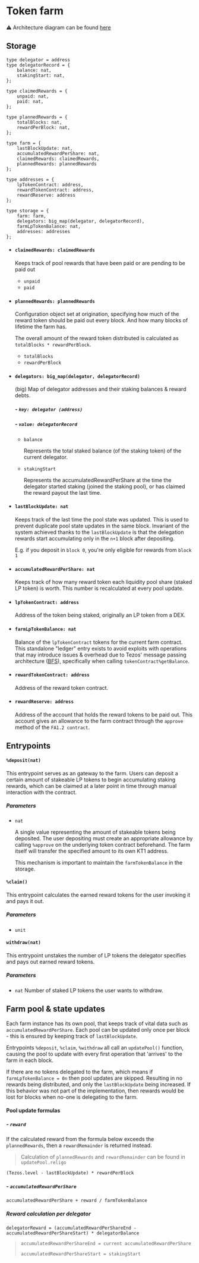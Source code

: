 # Token farm

⚠️ Architecture diagram can be found [here](https://viewer.diagrams.net/?highlight=0000ff&edit=_blank&layers=1&nav=1#R7Vxtk5s4Ev41rko%2BjAtJvH6cTDKbrZvcpjK5y2a%2FXGmMbLOLwQU4HufXn2RLBiHZxoN4mb1zKjVGSIC7n%2B5%2BuiUxQXer518yvF5%2BSkMST6AVPk%2FQ%2BwmEwAeA%2FmEtu0OL51mHhkUWhbxT2fAY%2FSS8UXTbRCHJpY5FmsZFtJYbZ2mSkFkhteEsS7dyt3kay3dd4wVRGh5nOFZbv0VhsTy0%2BtAr2z%2BSaLEUdwZucDizwqIz%2FyX5EofpttKEPkzQXZamxeHb6vmOxEx4Qi6Hcfcnzh4fLCNJ0WQA%2FDX8186df0S%2FPTwui6%2F4j49BcuNA%2FnDFTvxiElIB8MM0K5bpIk1w%2FKFsfZelmyQk7LKAHpV9HtJ0zRv%2FJEWx49rEmyKlTctiFfOzJAlvmW7o4SzGeR7NDo33UVx2KbLd79WD7%2FTAmlo%2BFA3vGcis49GuevSZZNGKFCTjjaqwuPzydJPNyBkJQS6hAmcLUpzpiLjimfwqt%2BDK%2BIWk9HmyHe2QkRgX0Q8ZYJjjdHHsdxz6OY3oQ0OL25SPOKC4RQFoW%2FI1Do%2FKh5WIoF8qz1E27XFyBWZsNAxmOCAsGRCecwkPz1FxBBL9fhjm8KNyEDvYtYYLAg3hYneCFmpWeFfpsGYgyE%2BDya2DyQI1L3JhgBc4NYwdHsEo4rgJ%2FsDxhstBQWCJL6a%2F7TIqyOMa71W1pZFJxtKc%2Bpm7NE6Zd0jShOEzxPnyCM%2B8yNK%2Fjv4engPED5IV5PmsBvlZ6AFJcr7PJbkt4wq0uBNZVmIKtJzTWpeM%2B1q5IkWu97dgSpvcmN773VNGvy3Yt4fP%2B7j7F0nMCX4CUYiJP58dBV4548588jQ3I3jkyIi1VLkDQTeqcgd1v2pM7rZG7vRYK%2FqMbHEWdiN%2Bh%2FihrRO%2FD5%2BQ65oRv%2Bu5kvzdYHD5u4MGsBqjuRS%2FXh6LABxFjLEFJeYACLzzIabe35P7yyFGGQ1sRzu6L3bkKbYN304YNXeKDCf5nGRvNjnlpcygmRJJPH%2BrheMDfqK5lAQhHEeLhJFmCgVGbd8xK4xosnLLT6yiMDygleTRT%2Fy0vx4DEdcRvbjzbuK818LqnKko5n7MuPhNJtWkRucGKNADJCtWxJ%2BXEmLRJZ3Pc9KJMoVbGorqToEfyN4iCNyGfNeaQkFyv1c5rpbwDpU0GWfBreKCKFZUjHcl3MQ4zVMAtL193tBUyrVligrb2eezdBVh9BBOqSOofHz5gh1as5pHhGSd5pGq4Ta0aj6fw5mW1Ybuk%2BsYolXQr0VVR0OrbKjSqs5YFWhXF7DM1gU6pFVBQ%2Bdmnn%2B104%2BaduypySkbGJGXE4mqCS8HoOWZ9HI9%2BC1nWMMqbel79VxnhtV1BTWQS1h%2Bz%2FVTIDh1aYeApwh4vc5S%2BrtGbIqOSVO0XG%2F0xue1Mj7D1e6mxe6ywH002Q6K3Y0joZguG0sk9BULRG%2F31KlYhhnejtn%2BRH3BhP1B4BoNhcdK99TRXbYHYw0UxR6KLSbpvcP%2BaYvW%2Bw8bkSZFpf3wMVTMbsD6dcXUzlg%2F8gf1j70VUxuXNJBxX%2Feyqqsns5wAXai6nu%2FfzcSe3Y7Ztq%2BveVdR2ybrFo4B2A38Sgim3tay0fkaHD34ny%2FB2So53iRrTL34iIOybZIUw%2BOaKVExA2PnyM6wZXIwtYBfK5NTxvmCZUINDLwHizReNnpRAPGQDENgnZuHMwYltQQf400yWxL6qNacUioqGDxbsuskzMSjHxQfIT1kaxRG6yEck3V623dtHb9uSdtPVub5XRA9bcsXNeJS4ofVBljf%2Fv0fEIYbtP5m25%2Fcm6GJwVW8QF4vVHqJmgWbcxtakdk9xW3tzdWwLaa78%2F0zHBaxDGWfjc1OVtFpZJ6Z5gaWL1vnTUvz7D5%2BC4hVtDejtjSL2MjVJi4iprdooShw%2FIu%2FXLeW1oChp8ngIK6thf8ZRz6LaooE4EJCe1ObzL56gOec719fV%2BicoUdNB%2Fc1BwFVf43qy5TY0qQJX6bEqmhjXqYETWZgtmvVMrAxeXBtUAJa3fQ1Q%2FiiIlwTcnS52NbNDKENas7GqtvnwW0q9nl1lc46caOTZTplADCblWnhBccErw53fJgh7F6v4L0acs61kFMGwB4gp%2B5NoAEkzoeLQSZzCKhX%2FE66%2BiiizVmEV5Rzcur09a2kAxYaPEcIWjncvhcdlFXTlELi5JxIzR8755clGJ4OaeiTu9mWp%2FhUx6ntcXCb8f9rnb0D5fsEATrr6%2Bv9xXM1S2rUSAGa0SZTjkkYrqYM9Yb6eZKxtVWvJKMRSxlMZDTIs2o1qZYxRmSxdX0j%2BQrdhSBbXcy6xKzUSElCusXJjCk6nU%2FK2uOJDXR%2FR43TFDYI5AJD2xRWbD6fBtLHrd1kWt%2Br2h0CxPRUlSHGOFr9DRhIoNsi2SsBQVARbkhiiptsj8HXJ%2BKbuqtCukKwIPBVGaPOZKymOAsq4de4xVqVrj24dNUAgUO8Lozjt59d1IqEoeb1AT1L2FEkfH%2F75dMEunjFRJY85ev9j%2Bdb2sWO9u3vX%2F%2B4of%2FFCXrz4zlFM1Q8hSx%2BWcz89Q3Nw7VOubL6pVdBqM6KfsyoFFlObZ2s72l0qlvNCTvTqZrZ4%2FDPTV5UidQa79LNK90zV5P48NOBYkHv6365iV1bKwKALgB4vgbKdldvN7HVZPDx6z%2B%2B0Jb727uvv335Tr89%2FPrPDxNmTTUfxTr%2B30exeoBX06uuNtari7LVzRuKRsbxDrOT8r9YrbKbTiGMbPGu6stGv3RXoMlEmcWyArnM0jLp7qGMosZ7rjFrsaHRPsKvMR2pL%2FpxB4%2FyjprrxWRB3cVLg4kmypuMLyaUIAcOGkoE96powe4ocmhn3YbdyVmbxYaXZlXURaX6zZ3nX%2ByijQ8Xg9Lp9aVNY1IPIUj7kCo54Huq38xxtprAO%2FYL0gLHX%2FbZTD7gFIDJCWXvYmiCvmyQLd%2B9JHg%2FlEd0t8JJLeeUEzp4xparsscqfoLpdGo0ZDVOTTX6VMzspIp8KIes44RgByGLHpavHT7op3x5M%2FrwXw%3D%3D)

## Storage

```
type delegator = address
type delegatorRecord = {
    balance: nat,
    stakingStart: nat,
};

type claimedRewards = {
    unpaid: nat,
    paid: nat,
};

type plannedRewards = {
    totalBlocks: nat,
    rewardPerBlock: nat,
};

type farm = {
    lastBlockUpdate: nat,
    accumulatedRewardPerShare: nat,
    claimedRewards: claimedRewards,
    plannedRewards: plannedRewards
};

type addresses = {
    lpTokenContract: address,
    rewardTokenContract: address,
    rewardReserve: address
};

type storage = {
    farm: farm,
    delegators: big_map(delegator, delegatorRecord),
    farmLpTokenBalance: nat,
    addresses: addresses
};
```

- #### `claimedRewards: claimedRewards`

    Keeps track of pool rewards that have been paid or are pending to be paid out

    - `unpaid` 
    - `paid`

- #### `plannedRewards: plannedRewards`

    Configuration object set at origination, specifying how much of the reward token
    should be paid out every block. And how many blocks of lifetime the farm has.

    The overall amount of the reward token distributed is calculated as `totalBlocks * rewardPerBlock`.

    - `totalBlocks`
    - `rewardPerBlock`

- #### `delegators: big_map(delegator, delegatorRecord)`

    (big) Map of delegator addresses and their staking balances & reward debts.


    ##### - `key: delegator (address)`
    ##### - `value: delegatorRecord`
    - `balance`
        
        Represents the total staked balance (of the staking token) of the current delegator.

    - `stakingStart`

        Represents the accumulatedRewardPerShare at the time the delegator started staking (joined the staking pool), or has claimed the reward payout the last time.

- #### `lastBlockUpdate: nat`

    Keeps track of the last time the pool state was updated. This is used to prevent
    duplicate pool state updates in the same block. Invariant of the system achieved thanks to the
    `lastBlockUpdate` is that the delegation rewards start accumulating only in the `n+1` block after depositing.

    E.g. if you deposit in `block 0`, you're only eligible for rewards from `block 1`

- #### `accumulatedRewardPerShare: nat`

    Keeps track of how many reward token each liquidity pool share (staked LP token) is worth. This number is recalculated at every pool update.

- #### `lpTokenContract: address`
    Address of the token being staked, originally an LP token from a DEX.

- #### `farmLpTokenBalance: nat`
    Balance of the `lpTokenContract` tokens for the current farm contract. This standalone "ledger" entry exists to
    avoid exploits with operations that may introduce issues & overhead due to Tezos' message passing architecture ([BFS](https://forum.tezosagora.org/t/smart-contract-vulnerabilities-due-to-tezos-message-passing-architecture/2045)), specifically when calling `tokenContract%getBalance`.

- #### `rewardTokenContract: address`

    Address of the reward token contract.
- #### `rewardReserve: address`

    Address of the account that holds the reward tokens to be paid out. This account gives an allowance to the farm contract through the `approve` method of the `FA1.2 contract`.



## Entrypoints

#### `%deposit(nat)`

This entrypoint serves as an gateway to the farm. Users can deposit a certain amount of stakeable LP tokens to begin
accumulating staking rewards, which can be claimed at a later point in time through manual interaction with the contract.

##### Parameters

- `nat`

    A single value representing the amount of stakeable tokens being deposited. The user depositing
    must create an appropriate allowance by calling `%approve` on the underlying token contract beforehand. The farm itself will
    transfer the specified amount to its own KT1 address.

    This mechanism is important to maintain the `farmTokenBalance` in the storage.


#### `%claim()`

This entrypoint calculates the earned reward tokens for the user invoking it and pays it out.

##### Parameters

- `unit`

#### `withdraw(nat)`

This entrypoint unstakes the number of LP tokens the delegator specifies and pays out earned reward tokens.
##### Parameters

- `nat`
    Number of staked LP tokens the user wants to withdraw.


## Farm pool & state updates

Each farm instance has its own pool, that keeps track of vital data such as `accumulatedRewardPerShare`. Each
pool can be updated only once per block - this is ensured by keeping track of `lastBlockUpdate`.

Entrypoints `%deposit`, `%claim`, `%withdraw` all call an `updatePool()` function, causing the
pool to update with every first operation that 'arrives' to the farm in each block.

If there are no tokens delegated to the farm, which means if `farmLpTokenBalance = 0n` then pool updates are skipped. Resulting
in no rewards being distributed, and only the `lastBlockUpdate` being increased. If this behavior was not part of the implementation, then rewards would be lost for blocks when no-one is delegating to the farm.

#### Pool update formulas

##### - `reward`

If the calculated reward from the formula below exceeds the `plannedRewards`, then a `rewardRemainder` is returned instead.
> Calculation of `plannedRewards` and `rewardRemainder` can be found in `updatePool.religo`

`(Tezos.level - lastBlockUpdate) * rewardPerBlock`

##### - `accumulatedRewardPerShare`

`accumulatedRewardPerShare + reward / farmTokenBalance`

##### Reward calculation per delegator

`delegatorReward = (accumulatedRewardPerShareEnd - accumulatedRewardPerShareStart) * delegatorBalance`

> `accumulatedRewardPerShareEnd = current accumulatedRewardPerShare` 
> 
> `accumulatedRewardPerShareStart = stakingStart`